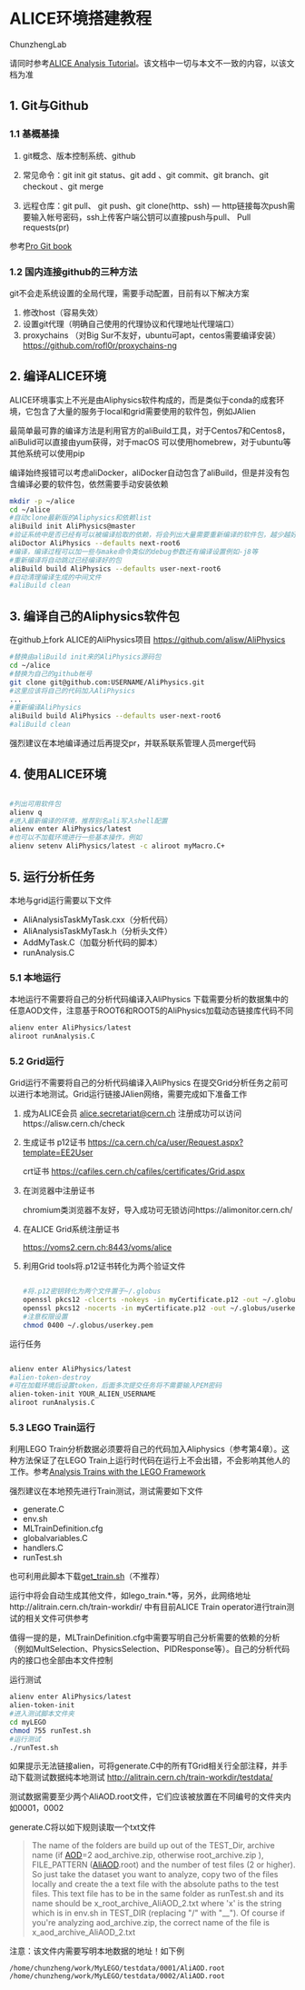 # ALICE环境搭建教程

ChunzhengLab

请同时参考[ALICE Analysis Tutorial](https://alice-doc.github.io/alice-analysis-tutorial/)。该文档中一切与本文不一致的内容，以该文档为准

## 1. Git与Github

###  1.1 基概基操

1. git概念、版本控制系统、github

2. 常见命令：git init git status、git add 、git commit、git branch、git checkout 、git merge

3. 远程仓库：git pull、 git push、git clone(http、ssh) — http链接每次push需要输入帐号密码，ssh上传客户端公钥可以直接push与pull、 Pull requests(pr)

参考[Pro Git book](https://git-scm.com/book/en/v2)

###  1.2 国内连接github的三种方法

git不会走系统设置的全局代理，需要手动配置，目前有以下解决方案

1. 修改host（容易失效）
2. 设置git代理（明确自己使用的代理协议和代理地址代理端口）
3. proxychains （对Big Sur不友好，ubuntu可apt，centos需要编译安装）https://github.com/rofl0r/proxychains-ng


## 2. 编译ALICE环境
ALICE环境事实上不光是由Aliphysics软件构成的，而是类似于conda的成套环境，它包含了大量的服务于local和grid需要使用的软件包，例如JAlien

最简单最可靠的编译方法是利用官方的aliBuild工具，对于Centos7和Centos8，aliBulid可以直接由yum获得，对于macOS 可以使用homebrew，对于ubuntu等其他系统可以使用pip

编译始终报错可以考虑aliDocker，aliDocker自动包含了aliBuild，但是并没有包含编译必要的软件包，依然需要手动安装依赖

```bash
mkdir -p ~/alice
cd ~/alice
#自动clone最新版的Aliphysics和依赖list
aliBuild init AliPhysics@master
#验证系统中是否已经有可以被编译拾取的依赖，将会列出大量需要重新编译的软件包，越少越好，列出的数量太多需要yum/apt update以及预先安装一些依赖
aliDoctor AliPhysics --defaults next-root6
#编译，编译过程可以加一些与make命令类似的debug参数还有编译设置例如-j8等
#重新编译将自动跳过已经编译好的包
aliBuild build AliPhysics --defaults user-next-root6
#自动清理编译生成的中间文件
#aliBuild clean

```


## 3. 编译自己的Aliphysics软件包

在github上fork ALICE的AliPhysics项目 https://github.com/alisw/AliPhysics
```bash
#替换由aliBuild init来的AliPhysics源码包
cd ~/alice
#替换为自己的github帐号
git clone git@github.com:USERNAME/AliPhysics.git
#这里应该将自己的代码加入AliPhysics
...
#重新编译AliPhysics
aliBuild build AliPhysics --defaults user-next-root6
#aliBuild clean
```
强烈建议在本地编译通过后再提交pr，并联系联系管理人员merge代码

## 4. 使用ALICE环境
```bash

#列出可用软件包
alienv q
#进入最新编译的环境，推荐别名ali写入shell配置
alienv enter AliPhysics/latest
#也可以不加载环境进行一些基本操作，例如
alienv setenv AliPhysics/latest -c aliroot myMacro.C+

```

## 5. 运行分析任务
本地与grid运行需要以下文件
- AliAnalysisTaskMyTask.cxx（分析代码）
- AliAnalysisTaskMyTask.h（分析头文件）
- AddMyTask.C（加载分析代码的脚本）
- runAnalysis.C
### 5.1 本地运行
本地运行不需要将自己的分析代码编译入AliPhysics
下载需要分析的数据集中的任意AOD文件，注意基于ROOT6和ROOT5的AliPhysics加载动态链接库代码不同

```bash
alienv enter AliPhysics/latest
aliroot runAnalysis.C
```
### 5.2 Grid运行

Grid运行不需要将自己的分析代码编译入AliPhysics
在提交Grid分析任务之前可以进行本地测试。Grid运行链接JAlien网络，需要完成如下准备工作

1. 成为ALICE会员
   alice.secretariat@cern.ch
   注册成功可以访问https://alisw.cern.ch/check

2. 生成证书
   p12证书 https://ca.cern.ch/ca/user/Request.aspx?template=EE2User

   crt证书 https://cafiles.cern.ch/cafiles/certificates/Grid.aspx
   
3. 在浏览器中注册证书

   chromium类浏览器不友好，导入成功可无锁访问https://alimonitor.cern.ch/

4. 在ALICE Grid系统注册证书

   https://voms2.cern.ch:8443/voms/alice

5. 利用Grid tools将.p12证书转化为两个验证文件

   ```bash
   
   #将.p12密钥转化为两个文件置于~/.globus
   openssl pkcs12 -clcerts -nokeys -in myCertificate.p12 -out ~/.globus/usercert.pem
   openssl pkcs12 -nocerts -in myCertificate.p12 -out ~/.globus/userkey.pem
   #注意权限设置
   chmod 0400 ~/.globus/userkey.pem
   
   ```

运行任务
```bash

alienv enter AliPhysics/latest
#alien-token-destroy
#可在加载环境后设置token，后面多次提交任务将不需要输入PEM密码
alien-token-init YOUR_ALIEN_USERNAME
aliroot runAnalysis.C

```
### 5.3 LEGO Train运行

利用LEGO Train分析数据必须要将自己的代码加入Aliphysics（参考第4章）。这种方法保证了在LEGO Train上运行时代码在运行上不会出错，不会影响其他人的工作。参考[Analysis Trains with the LEGO Framework](https://twiki.cern.ch/twiki/bin/viewauth/ALICE/AnalysisTrains)

强烈建议在本地预先进行Train测试，测试需要如下文件

- generate.C
- env.sh
- MLTrainDefinition.cfg
- globalvariables.C
- handlers.C
- runTest.sh

也可利用此脚本下载[get_train.sh](https://twiki.cern.ch/twiki/pub/ALICE/AnalysisTrains/get_train.sh)（不推荐）

运行中将会自动生成其他文件，如lego_train.*等，另外，此网络地址http://alitrain.cern.ch/train-workdir/ 中有目前ALICE Train operator进行train测试的相关文件可供参考

值得一提的是，MLTrainDefinition.cfg中需要写明自己分析需要的依赖的分析（例如MultSelection、PhysicsSelection、PIDResponse等）。自己的分析代码内的接口也全部由本文件控制


运行测试

```bash
alienv enter AliPhysics/latest
alien-token-init
#进入测试脚本文件夹
cd myLEGO
chmod 755 runTest.sh
#运行测试
./runTest.sh
```

如果提示无法链接alien，可将generate.C中的所有TGrid相关行全部注释，并手动下载测试数据纯本地测试 http://alitrain.cern.ch/train-workdir/testdata/

测试数据需要至少两个AliAOD.root文件，它们应该被放置在不同编号的文件夹内如0001，0002

generate.C将以如下规则读取一个txt文件

> The name of the folders are build up out of the TEST_Dir, archive name (if [AOD](https://twiki.cern.ch/twiki/bin/view/ALICE/AOD)=2 aod_archive.zip, otherwise root_archive.zip ), FILE_PATTERN ([AliAOD](https://twiki.cern.ch/twiki/bin/edit/ALICE/AliAOD?topicparent=ALICE.AnalysisTrains;nowysiwyg=1).root) and the number of test files (2 or higher). So just take the dataset  you want to analyze, copy two of the files locally and create the a text file with the absolute paths to the test files. This text file has to  be in the same folder as runTest.sh and its name should be  x_root_archive_AliAOD_2.txt where 'x' is the string which is in env.sh  in TEST_DIR (replacing "/" with "__"). Of course if you're analyzing  aod_archive.zip, the correct name of the file is  x_aod_archive_AliAOD_2.txt

注意：该文件内需要写明本地数据的地址！如下例

```
/home/chunzheng/work/MyLEGO/testdata/0001/AliAOD.root
/home/chunzheng/work/MyLEGO/testdata/0002/AliAOD.root
```







